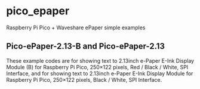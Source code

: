 # pico_epaper
Raspberry Pi Pico + Waveshare ePaper simple examples

## Pico-ePaper-2.13-B and Pico-ePaper-2.13

These example codes are for showing text to 2.13inch e-Paper E-Ink Display Module (B) for Raspberry Pi Pico, 250×122 pixels, Red / Black / White, SPI Interface, and for showing text to 2.13inch e-Paper E-Ink Display Module for Raspberry Pi Pico, 250×122 pixels, Black / White, SPI Interface.
